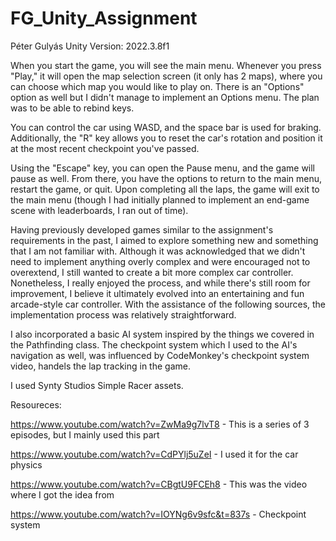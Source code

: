 # FG_Unity_Assignment
Péter Gulyás
Unity Version: 2022.3.8f1

When you start the game, you will see the main menu. Whenever you press "Play," it will open the map selection screen (it only has 2 maps), where you can choose which map you would like to play on. There is an "Options" option as well but I didn't manage to implement an Options menu. The plan was to be able to rebind keys.

You can control the car using WASD, and the space bar is used for braking. Additionally, the "R" key allows you to reset the car's rotation and position it at the most recent checkpoint you've passed. 

Using the "Escape" key, you can open the Pause menu, and the game will pause as well. From there, you have the options to return to the main menu, restart the game, or quit. Upon completing all the laps, the game will exit to the main menu (though I had initially planned to implement an end-game scene with leaderboards, I ran out of time).

Having previously developed games similar to the assignment's requirements in the past, I aimed to explore something new and something that I am not familiar with. Although it was acknowledged that we didn't need to implement anything overly complex and were encouraged not to overextend, I still wanted to create a bit more complex car controller. Nonetheless, I really enjoyed the process, and while there's still room for improvement, I believe it ultimately evolved into an entertaining and fun arcade-style car controller. With the assistance of the following sources, the implementation process was relatively straightforward. 

I also incorporated a basic AI system inspired by the things we covered in the Pathfinding class. The checkpoint system which I used to the AI's navigation as well, was influenced by CodeMonkey's checkpoint system video, handels the lap tracking in the game.

I used Synty Studios Simple Racer assets.

Resoureces:

https://www.youtube.com/watch?v=ZwMa9g7lvT8 - This is a series of 3 episodes, but I mainly used this part

https://www.youtube.com/watch?v=CdPYlj5uZeI - I used it for the car physics

https://www.youtube.com/watch?v=CBgtU9FCEh8 - This was the video where I got the idea from

https://www.youtube.com/watch?v=IOYNg6v9sfc&t=837s - Checkpoint system